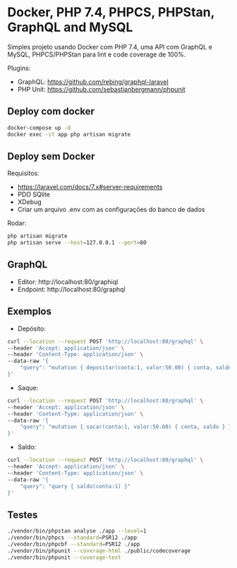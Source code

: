 # Docker, PHP 7.4, PHPCS, PHPStan, GraphQL and MySQL

Simples projeto usando Docker com PHP 7.4, uma API com GraphQL e MySQL, PHPCS/PHPStan para lint e code coverage de 100%.  

Plugins:
- GraphQL: https://github.com/rebing/graphql-laravel
- PHP Unit: https://github.com/sebastianbergmann/phpunit

## Deploy com docker

```bash
docker-compose up -d
docker exec -it app php artisan migrate
```

## Deploy sem Docker

Requisitos:
- https://laravel.com/docs/7.x#server-requirements
- PDO SQlite
- XDebug 
- Criar um arquivo .env com as configurações do banco de dados

Rodar:
```bash
php artisan migrate
php artisan serve --host=127.0.0.1 --port=80
```

## GraphQL

- Editor: http://localhost:80/graphiql
- Endpoint: http://localhost:80/graphql

## Exemplos

- Depósito:
```bash
curl --location --request POST 'http://localhost:80/graphql' \
--header 'Accept: application/json' \
--header 'Content-Type: application/json' \
--data-raw '{
	"query": "mutation { depositar(conta:1, valor:50.00) { conta, saldo } }"
}'
```

- Saque:
```bash
curl --location --request POST 'http://localhost:80/graphql' \
--header 'Accept: application/json' \
--header 'Content-Type: application/json' \
--data-raw '{
	"query": "mutation { sacar(conta:1, valor:50.00) { conta, saldo } }"
}'
```

- Saldo:
```bash
curl --location --request POST 'http://localhost:80/graphql' \
--header 'Accept: application/json' \
--header 'Content-Type: application/json' \
--data-raw '{
	"query": "query { saldo(conta:1) }"
}'
```

## Testes

```bash
./vendor/bin/phpstan analyse ./app --level=1
./vendor/bin/phpcs --standard=PSR12 ./app
./vendor/bin/phpcbf --standard=PSR12 ./app
./vendor/bin/phpunit --coverage-html ./public/codecoverage
./vendor/bin/phpunit --coverage-text
```
